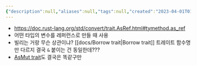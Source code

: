 ```yaml
---
{"description":null,"aliases":null,"tags":null,"created":"2023-04-01T01:23:28","updated":"2023-07-15T21:30:21","title":"AsRef trait","dg-publish":true,"permalink":"/docs/AsRef trait/","dgPassFrontmatter":true}
---
```


- https://doc.rust-lang.org/std/convert/trait.AsRef.html#tymethod.as_ref
- 어떤 타입의 변수를 레퍼런스로 만들 때 사용
- 빌리는 거랑 무슨 상관이냐? [[docs/Borrow trait\|Borrow trait]] 트레이트 함수명만 다르지 결국 `&` 붙이는 건 동일한데???
- [AsMut trait](https://doc.rust-lang.org/std/convert/trait.AsMut.html)도 결국은 똑같구만 

